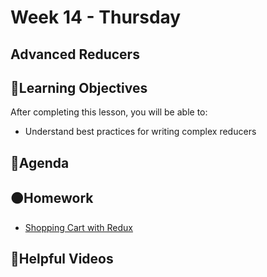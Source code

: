 # Week 14 - Thursday

## Advanced Reducers

## 📍Learning Objectives
After completing this lesson, you will be able to:

- Understand best practices for writing complex reducers 

<!-- ## ⭐️ Pre-Reading ⭐️
- [Using Multiple Reducers](https://learn.digitalcrafts.com/immersive/lessons/full-stack-frameworks/multiple-reducers/) -->

## 📍Agenda

<!-- ## 🟡 Lecture Presentations
- [Advanced Reducers](https://dc-houston.herokuapp.com/p2/Redux/AdvancedReducers.html#1) -->

<!-- ## 🟣Labs 
- [Combine Reducers](https://github.com/veros-labs/lab-redux-combine-reducers.git) -->

## 🟠Homework 
- [Shopping Cart with Redux](https://github.com/veros-labs/hw-redux-shopping-cart.git)


## 🔵Helpful Videos



<!-- ## ✔️Todo Checklist
- [ ]

## 🔶Vocabulary

## 🔷Test Your knowledge


## Resources 
- []() -->



